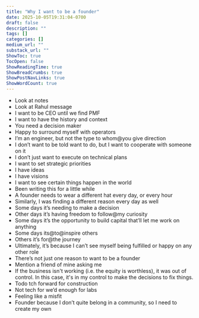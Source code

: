 ```yaml
---
title: "Why I want to be a founder"
date: 2025-10-05T19:31:04-0700
draft: false
description: ""
tags: []
categories: []
medium_url: ""
substack_url: ""
ShowToc: true
TocOpen: false
ShowReadingTime: true
ShowBreadCrumbs: true
ShowPostNavLinks: true
ShowWordCount: true
---
```


- Look at notes
- Look at Rahul message
- I want to be CEO until we find PMF
- I want to have the history and context
- You need a decision maker
- Happy to surround myself with operators
- I’m an engineer, but not the type to whom@you give direction
- I don’t want to be told want to do, but I want to cooperate with someone on it
- I don’t just want to execute on technical plans
- I want to set strategic priorities
- I have ideas
- I have visions
- I want to see certain things happen in the world
- Been writing this for a little while
- A founder needs to wear a different hat every day, or every hour
- Similarly, I was finding a different reason every day as well
- Some days it’s needing to make a decision
- Other days it’s having freedom to follow@my curiosity
- Some days it’s the opportunity to build capital that’ll let me work on anything
- Some days its@to@inspire others
- Others it’s for@the journey
- Ultimately, it’s because I can’t see myself being fulfilled or happy on any other role
- There’s not just one reason to want to be a founder
- Mention a friend of mine asking me
- If the business isn't working (i.e. the equity is worthless), it was out of control. In this case, it's in my control to make the decisions to fix things.
- Todo tch forward for construction
- Not tech for we’d enough for labs
- Feeling like a misfit
- Founder because I don’t quite belong in a community, so I need to create my own
